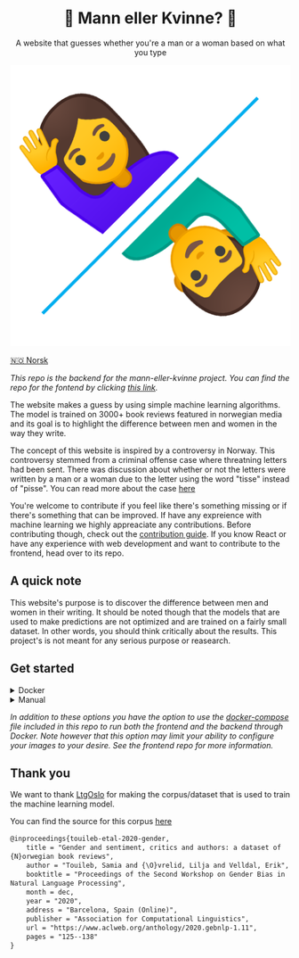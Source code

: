 <div align="center">
    <h1>🤵 Mann eller Kvinne? 💃</h1>
    <p>A website that guesses whether you're a man or a woman based on what you type</p>
    <img src="https://raw.githubusercontent.com/LBlend/mann-eller-kvinne/main/.static/mann-eller-kvinne.png?token=AF55TQTQ2EPX6JP33MO4NLK73QQZG">
</div>

<a href="README.md">🇳🇴 Norsk</a>

_This repo is the backend for the mann-eller-kvinne project. You can find the repo for the fontend by clicking [this link](https://github.com/LBlend/mann-eller-kvinne-frontend)._

The website makes a guess by using simple machine learning algorithms.
The model is trained on 3000+ book reviews featured in norwegian media and its goal is to highlight the difference between men and women in the way they write.

The concept of this website is inspired by a controversy in Norway. This controversy stemmed from a criminal offense case where threatning letters had been sent. There was discussion about whether or not the letters were written by a man or a woman due to the letter using the word "tisse" instead of "pisse". You can read more about the case [here](https://www.nrk.no/kultur/uenige-om-bruken-av-ordet-_tisse_-1.15206839)

You're welcome to contribute if you feel like there's something missing or if there's something that can be improved. If have any expreience with machine learning we highly appreaciate any contributions.
Before contributing though, check out the [contribution guide](CONTRIBUTING-en.md). If you know React or have any experience with web development and want to contribute to the frontend, head over to its repo.

## A quick note

This website's purpose is to discover the difference between men and women in their writing.
It should be noted though that the models that are used to make predictions are not optimized and are trained on a fairly small dataset.
In other words, you should think critically about the results. This project's is not meant for any serious purpose or reasearch.

## Get started

<details>
  <summary>Docker</summary>
    
1. Run the backend

```
docker run -d -p 5000:5000 --name mann-eller-kvinne-backend ghcr.io/lblend/mann-eller-kvinne:latest
```

We reommend using the supplied command above. You are however free to change variables as you please if you know what you're doing.

Note that changing the internal port will break the application without making changes to the code.

Also note that by using our prebuilt images, you won't have the ability to change the port at all.

</details>

<details>
  <summary>Manual</summary>

0. Clone this repo and install the dependencies

- Python 3.10+
- Pip

1. Run the build/installation script
   `sh build.sh`

_Note that this script assumes that you have set `python3` as the PATH to your Python installation. If this isn't the case, you have to modify the script or change your path accordingly._

2. Run the API
   ```
   uvicorn src.main:app --host 0.0.0.0 --port 5000 --proxy-headers
   ```

</details>

_In addition to these options you have the option to use the [docker-compose](docker-compose.yml) file included in this repo to run both the frontend and the backend through Docker. Note however that this option may limit your ability to configure your images to your desire. See the frontend repo for more information._

## Thank you

We want to thank [LtgOslo](https://www.mn.uio.no/ifi/english/research/groups/ltg/) for making the corpus/dataset that is used to train the machine learning model.

You can find the source for this corpus [here](https://github.com/ltgoslo/norec_gender)

```
@inproceedings{touileb-etal-2020-gender,
    title = "Gender and sentiment, critics and authors: a dataset of {N}orwegian book reviews",
    author = "Touileb, Samia and {\O}vrelid, Lilja and Velldal, Erik",
    booktitle = "Proceedings of the Second Workshop on Gender Bias in Natural Language Processing",
    month = dec,
    year = "2020",
    address = "Barcelona, Spain (Online)",
    publisher = "Association for Computational Linguistics",
    url = "https://www.aclweb.org/anthology/2020.gebnlp-1.11",
    pages = "125--138"
}
```
